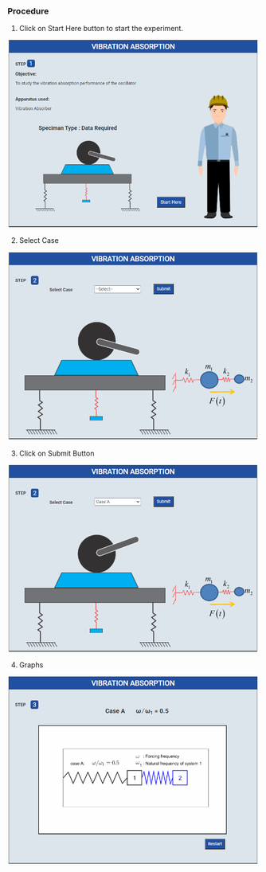 ### Procedure


1. Click on Start Here button to start the experiment.

<img src="images/pr1.png"/><br>

2. Select Case
 
<img src="images/pr2.png"/><br>

3. Click on Submit Button

<img src="images/pr3.png"/><br>

4. Graphs

<img src="images/pr4.png"/><br>

